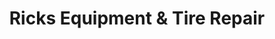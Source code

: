 ---
title: "Ricks Equipment & Tire Repair"
url: /clayton/ricks-equipment-und-tire-repair/
shop: Reifen
---